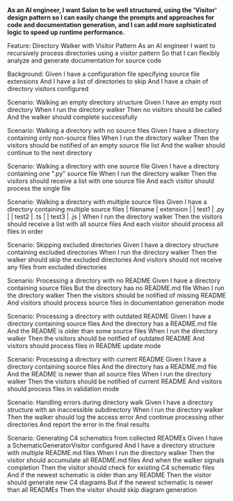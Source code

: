 **As an AI engineer, I want Salon to be well structured, using the 'Visitor' design pattern so I can easily change the prompts and approaches for code and documentation generation, and I can add more sophisticated logic to speed up runtime performance.**

Feature: Directory Walker with Visitor Pattern
  As an AI engineer
  I want to recursively process directories using a visitor pattern
  So that I can flexibly analyze and generate documentation for source code

  Background:
    Given I have a configuration file specifying source file extensions
    And I have a list of directories to skip
    And I have a chain of directory visitors configured

  Scenario: Walking an empty directory structure
    Given I have an empty root directory
    When I run the directory walker
    Then no visitors should be called
    And the walker should complete successfully

  Scenario: Walking a directory with no source files
    Given I have a directory containing only non-source files
    When I run the directory walker
    Then the visitors should be notified of an empty source file list
    And the walker should continue to the next directory

  Scenario: Walking a directory with one source file
    Given I have a directory containing one ".py" source file
    When I run the directory walker
    Then the visitors should receive a list with one source file
    And each visitor should process the single file

  Scenario: Walking a directory with multiple source files
    Given I have a directory containing multiple source files
      | filename   | extension |
      | test1     | .py       |
      | test2     | .ts       |
      | test3     | .js       |
    When I run the directory walker
    Then the visitors should receive a list with all source files
    And each visitor should process all files in order

  Scenario: Skipping excluded directories
    Given I have a directory structure containing excluded directories
    When I run the directory walker
    Then the walker should skip the excluded directories
    And visitors should not receive any files from excluded directories

  Scenario: Processing a directory with no README
    Given I have a directory containing source files
    But the directory has no README.md file
    When I run the directory walker
    Then the visitors should be notified of missing README
    And visitors should process source files in documentation generation mode

  Scenario: Processing a directory with outdated README
    Given I have a directory containing source files
    And the directory has a README.md file
    And the README is older than some source files
    When I run the directory walker
    Then the visitors should be notified of outdated README
    And visitors should process files in README update mode

  Scenario: Processing a directory with current README
    Given I have a directory containing source files
    And the directory has a README.md file
    And the README is newer than all source files
    When I run the directory walker
    Then the visitors should be notified of current README
    And visitors should process files in validation mode

  Scenario: Handling errors during directory walk
    Given I have a directory structure with an inaccessible subdirectory
    When I run the directory walker
    Then the walker should log the access error
    And continue processing other directories
    And report the error in the final results

  Scenario: Generating C4 schematics from collected READMEs
    Given I have a SchematicGeneratorVisitor configured
    And I have a directory structure with multiple README.md files
    When I run the directory walker
    Then the visitor should accumulate all README.md files
    And when the walker signals completion
    Then the visitor should check for existing C4 schematic files
    And if the newest schematic is older than any README
    Then the visitor should generate new C4 diagrams
    But if the newest schematic is newer than all READMEs
    Then the visitor should skip diagram generation
